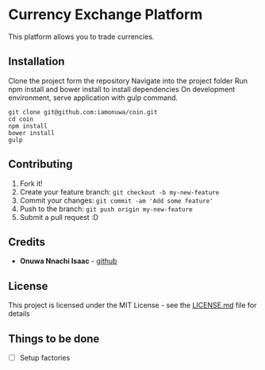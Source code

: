 # Currency Exchange Platform

This platform allows you to trade currencies.

## Installation

Clone the project form the repository
Navigate into the project folder
Run npm install and bower install to install dependencies
On development environment, serve application with gulp command.

```
git clone git@github.com:iamonuwa/coin.git
cd coin
npm install
bower install
gulp

```

## Contributing

1. Fork it!
2. Create your feature branch: `git checkout -b my-new-feature`
3. Commit your changes: `git commit -am 'Add some feature'`
4. Push to the branch: `git push origin my-new-feature`
5. Submit a pull request :D

## Credits

* **Onuwa Nnachi Isaac** - [github](https://github.com/iamonuwa)

## License

This project is licensed under the MIT License - see the [LICENSE.md](LICENSE.md) file for details

## Things to be done

- [ ] Setup factories
